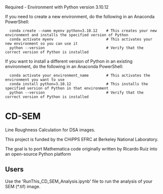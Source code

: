 Required - Environment with Python version 3.10.12

If you need to create a new environment, do the following in an Anaconda PowerShell:

      conda create --name myenv python=3.10.12    # This creates your new environment and installs the specified version of Python
      conda activate myenv                        # This activates your new environment so you can use it
      python --version                            # Verify that the correct version of Python is installed
      
  If you want to install a different version of Python in an existing environment, do the following in an Anaconda PowerShell:

      conda activate your_environment_name        # This activates the environment you want to use
      conda install python=3.10.12                # This installs the specified version of Python in that environment
      python --version                            # Verify that the correct version of Python is installed

  
# CD-SEM
Line Roughness Calculation for DSA images.

This project is funded by the CHiPPS EFRC at Berkeley National Laboratory.

The goal is to port Mathematica code originally written by Ricardo Ruiz into an open-source Python platform

## Users
  Use the 'RunThis_CD_SEM_Analysis.ipynb' file to run the analysis of your SEM (*.tif) image.
